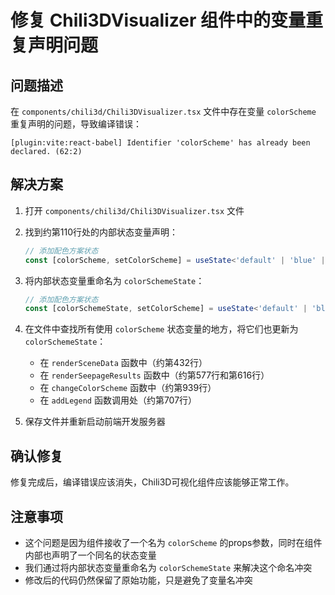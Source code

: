 # 修复 Chili3DVisualizer 组件中的变量重复声明问题

## 问题描述

在 `components/chili3d/Chili3DVisualizer.tsx` 文件中存在变量 `colorScheme` 重复声明的问题，导致编译错误：

```
[plugin:vite:react-babel] Identifier 'colorScheme' has already been declared. (62:2)
```

## 解决方案

1. 打开 `components/chili3d/Chili3DVisualizer.tsx` 文件
2. 找到约第110行处的内部状态变量声明：
   ```typescript
   // 添加配色方案状态
   const [colorScheme, setColorScheme] = useState<'default' | 'blue' | 'rainbow' | 'terrain'>('default');
   ```

3. 将内部状态变量重命名为 `colorSchemeState`：
   ```typescript
   // 添加配色方案状态
   const [colorSchemeState, setColorScheme] = useState<'default' | 'blue' | 'rainbow' | 'terrain'>('default');
   ```

4. 在文件中查找所有使用 `colorScheme` 状态变量的地方，将它们也更新为 `colorSchemeState`：
   - 在 `renderSceneData` 函数中（约第432行）
   - 在 `renderSeepageResults` 函数中（约第577行和第616行）
   - 在 `changeColorScheme` 函数中（约第939行）
   - 在 `addLegend` 函数调用处（约第707行）

5. 保存文件并重新启动前端开发服务器

## 确认修复

修复完成后，编译错误应该消失，Chili3D可视化组件应该能够正常工作。

## 注意事项

- 这个问题是因为组件接收了一个名为 `colorScheme` 的props参数，同时在组件内部也声明了一个同名的状态变量
- 我们通过将内部状态变量重命名为 `colorSchemeState` 来解决这个命名冲突
- 修改后的代码仍然保留了原始功能，只是避免了变量名冲突 